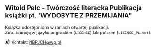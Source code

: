 Witold Pelc - Twórczość literacka
Publikacja książki pt. 'WYDOBYTE Z PRZEMIJANIA"
---
Książka udostępniona w ramach otwartej publikacji.  
Zob. licencję w języku angielskim (`LICENSE`) lub polskim (`LICENSE_PL.txt`).

📬 Kontakt: NBPJCH@wp.pl
